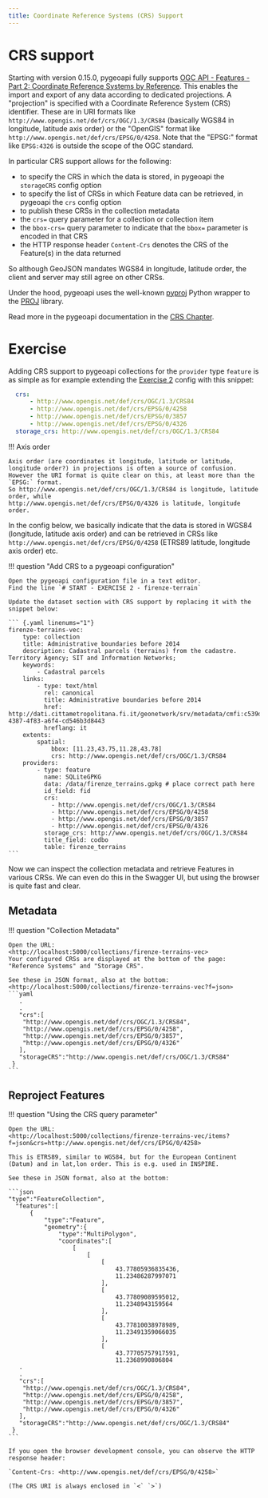 ```yaml
---
title: Coordinate Reference Systems (CRS) Support
---
```


# CRS support

Starting with version 0.15.0, pygeoapi fully supports [OGC API - Features - Part 2: Coordinate Reference Systems by Reference](https://docs.opengeospatial.org/is/18-058r1/18-058r1.html).
This enables the import and export of any data according to dedicated projections.
A "projection" is specified with a Coordinate Reference System (CRS) identifier. These are in URI formats
like `http://www.opengis.net/def/crs/OGC/1.3/CRS84` (basically WGS84 in longitude, latitude axis order)
or the "OpenGIS" format like `http://www.opengis.net/def/crs/EPSG/0/4258`. Note that the "EPSG:" format like `EPSG:4326`
is outside the scope of the OGC standard.

In particular CRS support allows for the following:

- to specify the CRS in which the data is stored, in pygeoapi the `storageCRS` config option 
- to specify the list of CRSs in which Feature data can be retrieved, in pygeoapi the `crs` config option
- to publish these CRSs in the collection metadata
- the `crs=` query parameter for a collection or collection item
- the `bbox-crs=` query parameter to indicate that the `bbox=` parameter is encoded in that CRS
- the HTTP response header `Content-Crs` denotes the CRS of the Feature(s) in the data returned

So although GeoJSON mandates WGS84 in longitude, latitude order, the client and server may still agree
on other CRSs.

Under the hood, pygeoapi uses the well-known [pyproj](https://pyproj4.github.io/pyproj/stable) Python wrapper to the [PROJ](https://proj.org) library.
                                                                                               
Read more in the pygeoapi documentation in the [CRS Chapter](https://docs.pygeoapi.io/en/latest/crs.html).

# Exercise

Adding CRS support to pygeoapi collections for the `provider` type `feature` is as simple as
for example extending the [Exercise 2](../publishing/ogcapi-features.md) config with this snippet:

```yaml
  crs:
      - http://www.opengis.net/def/crs/OGC/1.3/CRS84
      - http://www.opengis.net/def/crs/EPSG/0/4258
      - http://www.opengis.net/def/crs/EPSG/0/3857
      - http://www.opengis.net/def/crs/EPSG/0/4326
  storage_crs: http://www.opengis.net/def/crs/OGC/1.3/CRS84
```


!!! Axis order

    Axis order (are coordinates it longitude, latitude or latitude, longitude order?) in projections is often a source of confusion. 
    However the URI format is quite clear on this, at least more than the `EPSG:` format.
    So http://www.opengis.net/def/crs/OGC/1.3/CRS84 is longitude, latitude order, while
    http://www.opengis.net/def/crs/EPSG/0/4326 is latitude, longitude order.
    
 
In the config below, we basically indicate that the data is stored in WGS84 (longitude, latitude axis order) and can be retrieved
in CRSs like `http://www.opengis.net/def/crs/EPSG/0/4258` (ETRS89 latitude, longitude axis order) etc.

!!! question "Add CRS to a pygeoapi configuration"

    Open the pygeoapi configuration file in a text editor.
    Find the line `# START - EXERCISE 2 - firenze-terrain`

    Update the dataset section with CRS support by replacing it with the snippet below:

    ``` {.yaml linenums="1"}
    firenze-terrains-vec:
        type: collection
        title: Administrative boundaries before 2014
        description: Cadastral parcels (terrains) from the cadastre. Territory Agency; SIT and Information Networks;
        keywords:
            - Cadastral parcels
        links:
            - type: text/html
              rel: canonical
              title: Administrative boundaries before 2014
              href: http://dati.cittametropolitana.fi.it/geonetwork/srv/metadata/cmfi:c539d359-4387-4f83-a6f4-cd546b3d8443
              hreflang: it
        extents:
            spatial:
                bbox: [11.23,43.75,11.28,43.78]
                crs: http://www.opengis.net/def/crs/OGC/1.3/CRS84
        providers:
            - type: feature
              name: SQLiteGPKG
              data: /data/firenze_terrains.gpkg # place correct path here
              id_field: fid
              crs:
                - http://www.opengis.net/def/crs/OGC/1.3/CRS84
                - http://www.opengis.net/def/crs/EPSG/0/4258
                - http://www.opengis.net/def/crs/EPSG/0/3857
                - http://www.opengis.net/def/crs/EPSG/0/4326
              storage_crs: http://www.opengis.net/def/crs/OGC/1.3/CRS84
              title_field: codbo
              table: firenze_terrains
    ```
 
Now we can inspect the collection metadata and retrieve Features in various CRSs.
We can even do this in the Swagger UI, but using the browser is quite fast and clear.

## Metadata

!!! question "Collection Metadata"

    Open the URL: 
    <http://localhost:5000/collections/firenze-terrains-vec>
    Your configured CRSs are displayed at the bottom of the page: "Reference Systems" and "Storage CRS".
    
    See these in JSON format, also at the bottom: 
    <http://localhost:5000/collections/firenze-terrains-vec?f=json>
    ```yaml
       .
       .
       "crs":[
        "http://www.opengis.net/def/crs/OGC/1.3/CRS84",
        "http://www.opengis.net/def/crs/EPSG/0/4258",
        "http://www.opengis.net/def/crs/EPSG/0/3857",
        "http://www.opengis.net/def/crs/EPSG/0/4326"
       ],
       "storageCRS":"http://www.opengis.net/def/crs/OGC/1.3/CRS84"
     }
    ```

## Reproject Features

!!! question "Using the CRS query parameter"

    Open the URL: 
    <http://localhost:5000/collections/firenze-terrains-vec/items?f=json&crs=http://www.opengis.net/def/crs/EPSG/0/4258>

    This is ETRS89, similar to WGS84, but for the European Continent (Datum) and in lat,lon order. This is e.g. used in INSPIRE.

    See these in JSON format, also at the bottom:

    ```json
    "type":"FeatureCollection",
      "features":[
          {
              "type":"Feature",
              "geometry":{
                  "type":"MultiPolygon",
                  "coordinates":[
                      [
                          [
                              [
                                  43.77805936835436,
                                  11.23486287997071
                              ],
                              [
                                  43.77809089595012,
                                  11.2348943159564
                              ],
                              [
                                  43.77810038978989,
                                  11.23491359066035
                              ],
                              [
                                  43.77705757917591,
                                  11.2368990806804
       .
       .
       "crs":[
        "http://www.opengis.net/def/crs/OGC/1.3/CRS84",
        "http://www.opengis.net/def/crs/EPSG/0/4258",
        "http://www.opengis.net/def/crs/EPSG/0/3857",
        "http://www.opengis.net/def/crs/EPSG/0/4326"
       ],
       "storageCRS":"http://www.opengis.net/def/crs/OGC/1.3/CRS84"
     }
    ```

    If you open the browser development console, you can observe the HTTP response header:

    `Content-Crs: <http://www.opengis.net/def/crs/EPSG/0/4258>`

    (The CRS URI is always enclosed in `<` `>`)
